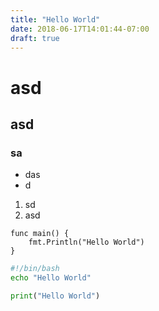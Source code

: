 ```yaml
---
title: "Hello World"
date: 2018-06-17T14:01:44-07:00
draft: true
---
```


# asd
## asd
### sa

* das
* d

1. sd
2. asd

```
func main() {
    fmt.Println("Hello World")
}
```

```sh
#!/bin/bash
echo "Hello World"
```

```python
print("Hello World")
```
